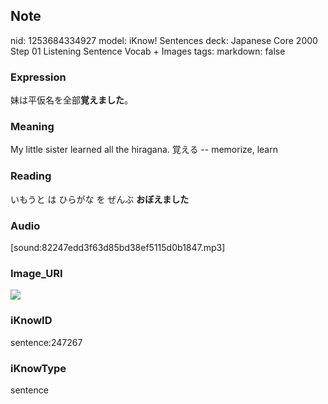 ## Note
nid: 1253684334927
model: iKnow! Sentences
deck: Japanese Core 2000 Step 01 Listening Sentence Vocab + Images
tags: 
markdown: false

### Expression
<!DOCTYPE html>
<title></title>
妹は平仮名を全部<b>覚えました</b>。



### Meaning
My little sister learned all the hiragana.
覚える -- memorize, learn

### Reading
<!DOCTYPE html>
<title></title>
いもうと は ひらがな を ぜんぶ <b>おぼえました</b>



### Audio
[sound:82247edd3f63d85bd38ef5115d0b1847.mp3]

### Image_URI
<!DOCTYPE html>
<title></title>
<img src="1ee45142a8d31bb5136afc5cdef87efb.jpg">



### iKnowID
sentence:247267

### iKnowType
sentence
